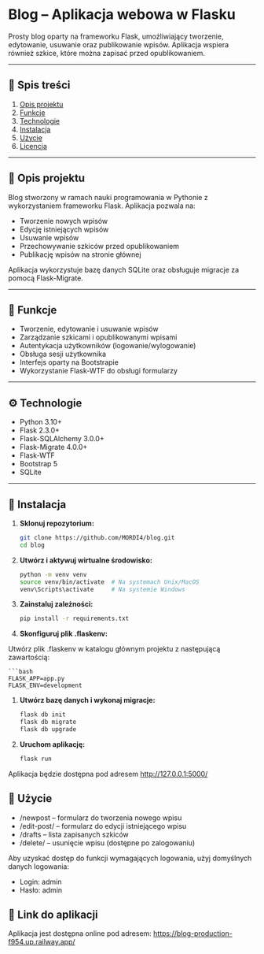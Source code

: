# Blog – Aplikacja webowa w Flasku

Prosty blog oparty na frameworku Flask, umożliwiający tworzenie, edytowanie, usuwanie oraz publikowanie wpisów. Aplikacja wspiera również szkice, które można zapisać przed opublikowaniem.

---

## 📌 Spis treści

1. [Opis projektu](#-opis-projektu)
2. [Funkcje](#-funkcje)
3. [Technologie](#-technologie)
4. [Instalacja](#-instalacja)
5. [Użycie](#-użycie)
6. [Licencja](#-licencja)

---

## 📝 Opis projektu

Blog stworzony w ramach nauki programowania w Pythonie z wykorzystaniem frameworku Flask. Aplikacja pozwala na:

- Tworzenie nowych wpisów
- Edycję istniejących wpisów
- Usuwanie wpisów
- Przechowywanie szkiców przed opublikowaniem
- Publikację wpisów na stronie głównej

Aplikacja wykorzystuje bazę danych SQLite oraz obsługuje migracje za pomocą Flask-Migrate.

---

## 🔧 Funkcje

- Tworzenie, edytowanie i usuwanie wpisów
- Zarządzanie szkicami i opublikowanymi wpisami
- Autentykacja użytkowników (logowanie/wylogowanie)
- Obsługa sesji użytkownika
- Interfejs oparty na Bootstrapie
- Wykorzystanie Flask-WTF do obsługi formularzy

---

## ⚙️ Technologie

- Python 3.10+
- Flask 2.3.0+
- Flask-SQLAlchemy 3.0.0+
- Flask-Migrate 4.0.0+
- Flask-WTF
- Bootstrap 5
- SQLite

---

## 🚀 Instalacja

1. **Sklonuj repozytorium:**

   ```bash
   git clone https://github.com/MORDI4/blog.git
   cd blog

1. **Utwórz i aktywuj wirtualne środowisko:**

    ```bash
    python -m venv venv
    source venv/bin/activate  # Na systemach Unix/MacOS
    venv\Scripts\activate     # Na systemie Windows

1. **Zainstaluj zależności:**

    ```bash
    pip install -r requirements.txt

1. **Skonfiguruj plik .flaskenv:**

Utwórz plik .flaskenv w katalogu głównym projektu z następującą zawartością:

    ```bash
    FLASK_APP=app.py
    FLASK_ENV=development


1. **Utwórz bazę danych i wykonaj migracje:**

    ```bash
    flask db init
    flask db migrate
    flask db upgrade


1. **Uruchom aplikację:**

    ```bash
    flask run

Aplikacja będzie dostępna pod adresem http://127.0.0.1:5000/

## 🧪 Użycie
- /newpost – formularz do tworzenia nowego wpisu
- /edit-post/<id> – formularz do edycji istniejącego wpisu
- /drafts – lista zapisanych szkiców
- /delete/<id> – usunięcie wpisu (dostępne po zalogowaniu)

Aby uzyskać dostęp do funkcji wymagających logowania, użyj domyślnych danych logowania:

- Login: admin
- Hasło: admin

## 🔗 Link do aplikacji

Aplikacja jest dostępna online pod adresem:
https://blog-production-f954.up.railway.app/